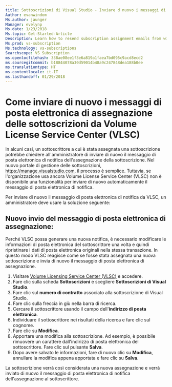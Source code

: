 ```yaml
---
title: Sottoscrizioni di Visual Studio - Inviare d nuovo i messaggi di posta elettronica di assegnazione da VLSC
Author: evanwindom
Ms.author: jaunger
Manager: evelynp
Ms.date: 1/23/2018
Ms.topic: Get-Started-Article
Description: Learn how to resend subscription assignment emails from within VLSC
Ms.prod: vs-subscription
Ms.technology: vs-subscriptions
Searchscope: VS Subscription
ms.openlocfilehash: 338ae08ee1f3e6a819a1faea7bd095c9acd8ecd2
ms.sourcegitcommit: b18844078a30d59014b48a9c247848dea188b0ee
ms.translationtype: HT
ms.contentlocale: it-IT
ms.lasthandoff: 01/29/2018
---
```

# <a name="how-to-resend-subscription-assignment-emails-from-within-volume-license-service-center-vlsc"></a>Come inviare di nuovo i messaggi di posta elettronica di assegnazione delle sottoscrizioni da Volume License Service Center (VLSC)

In alcuni casi, un sottoscrittore a cui è stata assegnata una sottoscrizione potrebbe chiedere all'amministratore di inviare di nuovo il messaggio di posta elettronica di notifica dell'assegnazione della sottoscrizione.  Nel nuovo portale di gestione delle sottoscrizioni, https://manage.visualstudio.com, il processo è semplice.  Tuttavia, se l'organizzazione usa ancora Volume License Service Center (VLSC) non è disponibile una funzionalità per inviare di nuovo automaticamente il messaggio di posta elettronica di notifica.  

Per inviare di nuovo il messaggio di posta elettronica di notifica da VLSC, un amministratore deve usare la soluzione seguente:

## <a name="resending-the-assignment-email"></a>Nuovo invio del messaggio di posta elettronica di assegnazione:

Perché VLSC possa generare una nuova notifica, è necessario modificare le informazioni di posta elettronica del sottoscrittore una volta e quindi ripristinare i dati di posta elettronica originali nella stessa transazione. In questo modo VLSC reagisce come se fosse stata assegnata una nuova sottoscrizione e invia di nuovo il messaggio di posta elettronica di assegnazione.

1.  Visitare [Volume Licensing Service Center (VLSC)](https://www.microsoft.com/Licensing/servicecenter/default.aspx) e accedere.
2.  Fare clic sulla scheda **Sottoscrizioni** e scegliere **Sottoscrizioni di Visual Studio**.
3.  Fare clic sul **numero di contratto** associato alla sottoscrizione di Visual Studio.
4.  Fare clic sulla freccia in giù nella barra di ricerca. 
5.  Cercare il sottoscrittore usando il campo dell'**indirizzo di posta elettronica**.
6.  Individuare il sottoscrittore nei risultati della ricerca e fare clic sul cognome. 
7.  Fare clic su **Modifica**.
8.  Apportare una modifica alla sottoscrizione. Ad esempio, è possibile rimuovere un carattere dall'indirizzo di posta elettronica del sottoscrittore. Fare clic sul pulsante **Salva**.
9.  Dopo avere salvato le informazioni, fare di nuovo clic su **Modifica**, annullare la modifica appena apportata e fare clic su **Salva**.  

La sottoscrizione verrà così considerata una nuova assegnazione e verrà inviato di nuovo il messaggio di posta elettronica di notifica dell'assegnazione al sottoscrittore.  